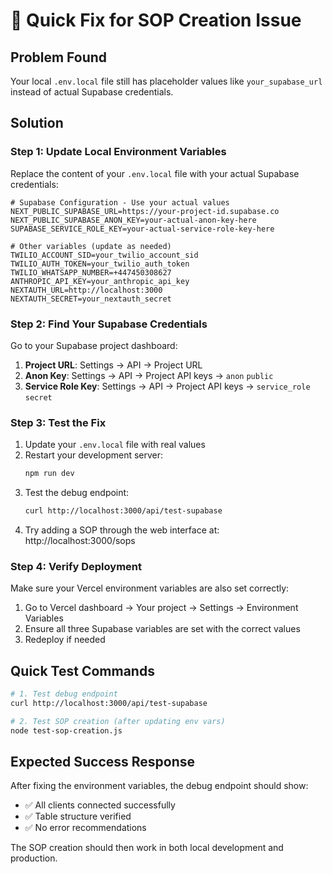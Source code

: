 # 🚨 Quick Fix for SOP Creation Issue

## Problem Found
Your local `.env.local` file still has placeholder values like `your_supabase_url` instead of actual Supabase credentials.

## Solution

### Step 1: Update Local Environment Variables
Replace the content of your `.env.local` file with your actual Supabase credentials:

```env
# Supabase Configuration - Use your actual values
NEXT_PUBLIC_SUPABASE_URL=https://your-project-id.supabase.co
NEXT_PUBLIC_SUPABASE_ANON_KEY=your-actual-anon-key-here  
SUPABASE_SERVICE_ROLE_KEY=your-actual-service-role-key-here

# Other variables (update as needed)
TWILIO_ACCOUNT_SID=your_twilio_account_sid
TWILIO_AUTH_TOKEN=your_twilio_auth_token
TWILIO_WHATSAPP_NUMBER=+447450308627
ANTHROPIC_API_KEY=your_anthropic_api_key
NEXTAUTH_URL=http://localhost:3000
NEXTAUTH_SECRET=your_nextauth_secret
```

### Step 2: Find Your Supabase Credentials
Go to your Supabase project dashboard:
1. **Project URL**: Settings → API → Project URL
2. **Anon Key**: Settings → API → Project API keys → `anon` `public`
3. **Service Role Key**: Settings → API → Project API keys → `service_role` `secret`

### Step 3: Test the Fix
1. Update your `.env.local` file with real values
2. Restart your development server:
   ```bash
   npm run dev
   ```
3. Test the debug endpoint:
   ```bash
   curl http://localhost:3000/api/test-supabase
   ```
4. Try adding a SOP through the web interface at: http://localhost:3000/sops

### Step 4: Verify Deployment
Make sure your Vercel environment variables are also set correctly:
1. Go to Vercel dashboard → Your project → Settings → Environment Variables
2. Ensure all three Supabase variables are set with the correct values
3. Redeploy if needed

## Quick Test Commands

```bash
# 1. Test debug endpoint
curl http://localhost:3000/api/test-supabase

# 2. Test SOP creation (after updating env vars)
node test-sop-creation.js
```

## Expected Success Response
After fixing the environment variables, the debug endpoint should show:
- ✅ All clients connected successfully
- ✅ Table structure verified
- ✅ No error recommendations

The SOP creation should then work in both local development and production.